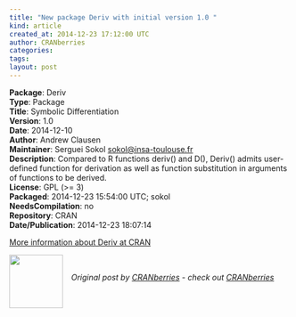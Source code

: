 ```yaml
---
title: "New package Deriv with initial version 1.0 "
kind: article
created_at: 2014-12-23 17:12:00 UTC
author: CRANberries
categories: 
tags: 
layout: post
---
```

<strong>Package</strong>: Deriv<br>
<strong>Type</strong>: Package<br>
<strong>Title</strong>: Symbolic Differentiation<br>
<strong>Version</strong>: 1.0<br>
<strong>Date</strong>: 2014-12-10<br>
<strong>Author</strong>: Andrew Clausen<br>
<strong>Maintainer</strong>: Serguei Sokol <sokol@insa-toulouse.fr><br>
<strong>Description</strong>: Compared to R functions deriv() and D(), Deriv() admits user-defined
function for derivation as well as function substitution in arguments of
functions to be derived.<br>
<strong>License</strong>: GPL (>= 3)<br>
<strong>Packaged</strong>: 2014-12-23 15:54:00 UTC; sokol<br>
<strong>NeedsCompilation</strong>: no<br>
<strong>Repository</strong>: CRAN<br>
<strong>Date/Publication</strong>: 2014-12-23 18:07:14<br>

<p>
<a href="http://cran.r-project.org/web/packages/Deriv/index.html">More information about Deriv at CRAN</a><div class="author">
  <img src="" style="width: 96px; height: 96;">
  <span style="position: absolute; padding: 32px 15px;">
    <i>Original post by <a href="http://twitter.com/">CRANberries</a> - check out <a href="http://dirk.eddelbuettel.com/cranberries">CRANberries   </a></i>
  </span>
</div>
